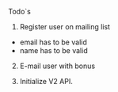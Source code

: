 Todo`s
1. Register user on mailing list 
  - email has to be valid
  - name has to be valid
2. E-mail user with bonus

3. Initialize V2 API.